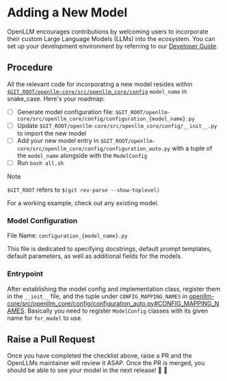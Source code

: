# Adding a New Model

OpenLLM encourages contributions by welcoming users to incorporate their custom
Large Language Models (LLMs) into the ecosystem. You can set up your development
environment by referring to our
[Developer Guide](https://github.com/bentoml/OpenLLM/blob/main/DEVELOPMENT.md).

## Procedure

All the relevant code for incorporating a new model resides within
[`$GIT_ROOT/openllm-core/src/openllm_core/config`](/openllm-core/src/openllm_core/config/) `model_name` in snake_case.
Here's your roadmap:

- [ ] Generate model configuration file:
      `$GIT_ROOT/openllm-core/src/openllm_core/config/configuration_{model_name}.py`
- [ ] Update `$GIT_ROOT/openllm-core/src/openllm_core/config/__init__.py` to import the new model
- [ ] Add your new model entry in `$GIT_ROOT/openllm-core/src/openllm_core/config/configuration_auto.py` with a tuple of the `model_name` alongside with the `ModelConfig`
- [ ] Run `bash all.sh`

> [!NOTE]
>
> `$GIT_ROOT` refers to `$(git rev-parse --show-toplevel)`

For a working example, check out any existing model.

### Model Configuration

File Name: `configuration_{model_name}.py`

This file is dedicated to specifying docstrings, default prompt templates,
default parameters, as well as additional fields for the models.

### Entrypoint

After establishing the model config and implementation class, register them in
the `__init__` file, and the tuple under `CONFIG_MAPPING_NAMES` in [openllm-core/src/openllm_core/config/configuration_auto.py#CONFIG_MAPPING_NAMES](https://github.com/bentoml/OpenLLM/blob/main/openllm-core/src/openllm_core/config/configuration_auto.py#L30). Basically you need to register `ModelConfig` classes with its given name for `for_model` to use.

## Raise a Pull Request

Once you have completed the checklist above, raise a PR and the OpenLLMs
maintainer will review it ASAP. Once the PR is merged, you should be able to see
your model in the next release! 🎉 🎊
